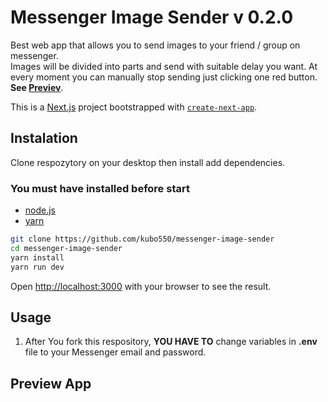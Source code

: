 # Messenger Image Sender v 0.2.0

Best web app that allows you to send images to your friend / group on messenger.  
Images will be divided into parts and send with suitable delay you want. At every moment you can manually stop sending just clicking one red button.  
**See [Previev](#preview-app)**.

This is a [Next.js](https://nextjs.org/) project bootstrapped with [`create-next-app`](https://github.com/vercel/next.js/tree/canary/packages/create-next-app).

## Instalation

Clone respozytory on your desktop then install add dependencies.

### You must have installed before start
 
 - [node.js](https://nodejs.org/en/download/)
 - [yarn](https://classic.yarnpkg.com/en/docs/install/#windows-stable)

```bash
git clone https://github.com/kubo550/messenger-image-sender
cd messenger-image-sender
yarn install
yarn run dev

```

Open [http://localhost:3000](http://localhost:3000) with your browser to see the result.

## Usage

1. After You fork this respository, **YOU HAVE TO** change variables in __.env__ file to your Messenger email and password.

## Preview App
